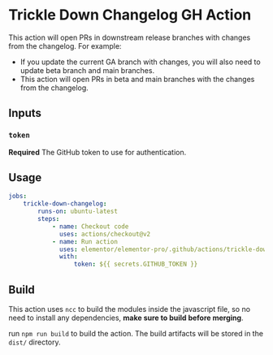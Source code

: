 # Trickle Down Changelog GH Action

This action will open PRs in downstream release branches with changes from the changelog.
For example:

- If you update the current GA branch with changes, you will also need to update beta branch and main branches.
- This action will open PRs in beta and main branches with the changes from the changelog.

## Inputs

### `token`

**Required** The GitHub token to use for authentication.

## Usage

```yaml
jobs:
	trickle-down-changelog:
		runs-on: ubuntu-latest
		steps:
			- name: Checkout code
			  uses: actions/checkout@v2
			- name: Run action
			  uses: elementor/elementor-pro/.github/actions/trickle-down-changelog@main
			  with:
				  token: ${{ secrets.GITHUB_TOKEN }}
```

## Build

This action uses `ncc` to build the modules inside the javascript file, so no need to install any dependencies, **make sure to build before merging**.

run `npm run build` to build the action. The build artifacts will be stored in the `dist/` directory.
